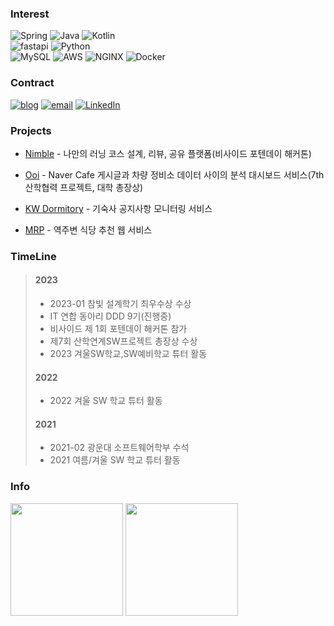 ### Interest
![Spring](https://img.shields.io/badge/-Spring-6DB33F?style=for-the-badge&logo=Spring&logoColor=fff)
![Java](https://img.shields.io/badge/JAVA-007396?style=for-the-badge&logo=java&logoColor=fff)
![Kotlin](https://img.shields.io/badge/Kotlin-B75EA4?style=for-the-badge&logo=kotlin&logoColor=F6891F) <br>
![fastapi](https://img.shields.io/badge/FastAPI-049593?style=for-the-badge&logo=fastapi&logoColor=white)
![Python](https://img.shields.io/badge/Python-0067A3?style=for-the-badge&logo=python&logoColor=white)<br>
![MySQL](https://img.shields.io/badge/MySQL-4479A1?style=for-the-badge&logo=MySQL&logoColor=white)
![AWS](https://img.shields.io/badge/AWS-232F3E?style=for-the-badge&logo=Amazon%20AWS&logoColor=white)
![NGINX](https://img.shields.io/badge/Nginx-009639?style=for-the-badge&logo=Nginx&logoColor=white)
![Docker](https://img.shields.io/badge/Docker-2496ED?style=for-the-badge&logo=Docker&logoColor=white)


### Contract

<a href="https://tianea.notion.site/Tianea-s-Blog-f850a6d526c3422aabc9f0cec442e604"><img src="https://img.shields.io/badge/Tech%20Blog-000000?style=flat-square&logo=notion&logoColor=white&link=https://www.notion.so/Tianea-s-Blog-f850a6d526c3422aabc9f0cec442e604" alt="blog"/></a>
<a href="mailto:rhlehfndvkd7557@gmail.com"><img src="https://img.shields.io/badge/Gmail-d14836?style=flat-square&logo=Gmail&logoColor=white&link=rhlehfndvkd7557@gmail.com" alt="email"/></a>
[![LinkedIn](https://img.shields.io/badge/-LinkedIn-0077b5?style=flat-square&logo=linkedin&logoColor=white&link=https://www.linkedin.com/in/taeyang-jin/)](https://www.linkedin.com/in/%ED%98%84%EC%A4%80-%EC%A1%B0-2747a9245/)


### Projects
- [Nimble](https://github.com/daldal-nimble/Nimble) - 나만의 러닝 코스 설계, 리뷰, 공유 플랫폼(비사이드 포텐데이 해커톤)

- [Ooi](https://github.com/SANHAK-HYUNDAI) - Naver Cafe 게시글과 차량 정비소 데이터 사이의 분석 대시보드 서비스(7th 산학협력 프로젝트, 대학 총장상)

- [KW Dormitory](https://github.com/kw-notice) - 기숙사 공지사항 모니터링 서비스

- [MRP](https://github.com/Project-MPR) - 역주변 식당 추천 웹 서비스


### TimeLine

> #### 2023
> - 2023-01 참빛 설계학기 최우수상 수상
> - IT 연합 동아리 DDD 9기(진행중)
> - 비사이드 제 1회 포텐데이 해커톤 참가
> - 제7회 산학연계SW프로젝트 총장상 수상
> - 2023 겨울SW학교,SW예비학교 튜터 활동
>
> #### 2022
> - 2022 겨울 SW 학교 튜터 활동
>
> #### 2021
> - 2021-02 광운대 소프트웨어학부 수석
> - 2021 여름/겨울 SW 학교 튜터 활동

### Info
<img height="180em" src="https://github-readme-stats.vercel.app/api?username=Tianea2160&count_private=true&theme=cobalt&show_icons=true"/>
<img height="180em" src="https://github-readme-stats.vercel.app/api/top-langs/?username=Tianea2160&layout=compact&langs_count=7&theme=cobalt"/>
